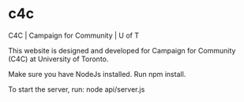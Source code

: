 # c4c
C4C | Campaign for Community | U of T

This website is designed and developed for Campaign for Community (C4C) at University of Toronto.

Make sure you have NodeJs installed.
Run npm install.

To start the server, run:
node api/server.js
